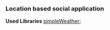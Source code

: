 ### Location based social application

<strong> Used Libraries </strong>
[simpleWeather](http://simpleweatherjs.com/);
